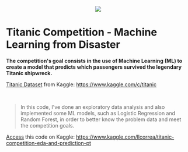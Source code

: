 <div align="center"><img src="https://i.ytimg.com/vi/L6dzWKhTCqY/maxresdefault.jpg"></div>

# Titanic Competition - Machine Learning from Disaster

**The competition's goal consists in the use of Machine Learning (ML) to create a model that predicts which passengers survived the legendary Titanic shipwreck.**

[Titanic Dataset](https://www.kaggle.com/c/titanic) from Kaggle: https://www.kaggle.com/c/titanic

<br>

> In this code, I've done an exploratory data analysis and also implemented some ML models, such as Logistic Regression and Random Forest, in order to better know the problem data and meet the competition goals.

[Access](https://www.kaggle.com/llcorrea/titanic-competition-eda-and-prediction-pt) this code on Kaggle: https://www.kaggle.com/llcorrea/titanic-competition-eda-and-prediction-pt
